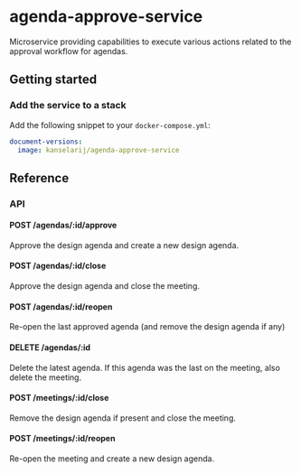 # agenda-approve-service

Microservice providing capabilities to execute various actions related to the approval workflow for agendas.

## Getting started
### Add the service to a stack
Add the following snippet to your `docker-compose.yml`:

```yml
document-versions:
  image: kanselarij/agenda-approve-service
```

## Reference
### API


#### POST /agendas/:id/approve

Approve the design agenda and create a new design agenda.

#### POST /agendas/:id/close

Approve the design agenda and close the meeting.

#### POST /agendas/:id/reopen

Re-open the last approved agenda (and remove the design agenda if any)

#### DELETE /agendas/:id

Delete the latest agenda. If this agenda was the last on the meeting, also delete the meeting.

#### POST /meetings/:id/close

Remove the design agenda if present and close the meeting.

#### POST /meetings/:id/reopen

Re-open the meeting and create a new design agenda.


